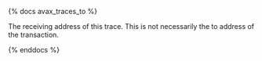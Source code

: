 {% docs avax_traces_to %}

The receiving address of this trace. This is not necessarily the to address of the transaction. 

{% enddocs %}